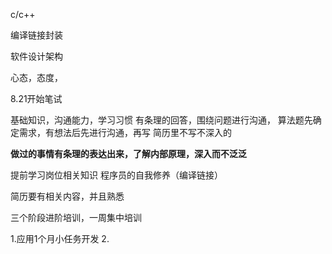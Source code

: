 
c/c++

编译链接封装

软件设计架构

心态，态度，


8.21开始笔试


基础知识，沟通能力，学习习惯
有条理的回答，围绕问题进行沟通，
算法题先确定需求，有想法后先进行沟通，再写
简历里不写不深入的

**做过的事情有条理的表达出来，了解内部原理，深入而不泛泛**


提前学习岗位相关知识
程序员的自我修养（编译链接）

简历要有相关内容，并且熟悉

三个阶段进阶培训，一周集中培训

1.应用1个月小任务开发
2.